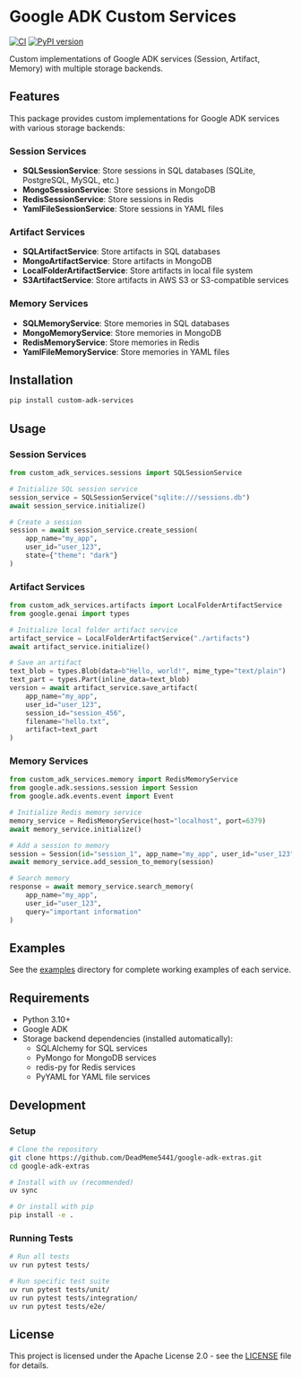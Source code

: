 # Google ADK Custom Services

[![CI](https://github.com/DeadMeme5441/google-adk-extras/actions/workflows/ci.yml/badge.svg)](https://github.com/DeadMeme5441/google-adk-extras/actions/workflows/ci.yml)
[![PyPI version](https://badge.fury.io/py/custom-adk-services.svg)](https://badge.fury.io/py/custom-adk-services)

Custom implementations of Google ADK services (Session, Artifact, Memory) with multiple storage backends.

## Features

This package provides custom implementations for Google ADK services with various storage backends:

### Session Services
- **SQLSessionService**: Store sessions in SQL databases (SQLite, PostgreSQL, MySQL, etc.)
- **MongoSessionService**: Store sessions in MongoDB
- **RedisSessionService**: Store sessions in Redis
- **YamlFileSessionService**: Store sessions in YAML files

### Artifact Services
- **SQLArtifactService**: Store artifacts in SQL databases
- **MongoArtifactService**: Store artifacts in MongoDB
- **LocalFolderArtifactService**: Store artifacts in local file system
- **S3ArtifactService**: Store artifacts in AWS S3 or S3-compatible services

### Memory Services
- **SQLMemoryService**: Store memories in SQL databases
- **MongoMemoryService**: Store memories in MongoDB
- **RedisMemoryService**: Store memories in Redis
- **YamlFileMemoryService**: Store memories in YAML files

## Installation

```bash
pip install custom-adk-services
```

## Usage

### Session Services

```python
from custom_adk_services.sessions import SQLSessionService

# Initialize SQL session service
session_service = SQLSessionService("sqlite:///sessions.db")
await session_service.initialize()

# Create a session
session = await session_service.create_session(
    app_name="my_app",
    user_id="user_123",
    state={"theme": "dark"}
)
```

### Artifact Services

```python
from custom_adk_services.artifacts import LocalFolderArtifactService
from google.genai import types

# Initialize local folder artifact service
artifact_service = LocalFolderArtifactService("./artifacts")
await artifact_service.initialize()

# Save an artifact
text_blob = types.Blob(data=b"Hello, world!", mime_type="text/plain")
text_part = types.Part(inline_data=text_blob)
version = await artifact_service.save_artifact(
    app_name="my_app",
    user_id="user_123",
    session_id="session_456",
    filename="hello.txt",
    artifact=text_part
)
```

### Memory Services

```python
from custom_adk_services.memory import RedisMemoryService
from google.adk.sessions.session import Session
from google.adk.events.event import Event

# Initialize Redis memory service
memory_service = RedisMemoryService(host="localhost", port=6379)
await memory_service.initialize()

# Add a session to memory
session = Session(id="session_1", app_name="my_app", user_id="user_123", events=[])
await memory_service.add_session_to_memory(session)

# Search memory
response = await memory_service.search_memory(
    app_name="my_app",
    user_id="user_123",
    query="important information"
)
```

## Examples

See the [examples](examples/) directory for complete working examples of each service.

## Requirements

- Python 3.10+
- Google ADK
- Storage backend dependencies (installed automatically):
  - SQLAlchemy for SQL services
  - PyMongo for MongoDB services
  - redis-py for Redis services
  - PyYAML for YAML file services

## Development

### Setup

```bash
# Clone the repository
git clone https://github.com/DeadMeme5441/google-adk-extras.git
cd google-adk-extras

# Install with uv (recommended)
uv sync

# Or install with pip
pip install -e .
```

### Running Tests

```bash
# Run all tests
uv run pytest tests/

# Run specific test suite
uv run pytest tests/unit/
uv run pytest tests/integration/
uv run pytest tests/e2e/
```

## License

This project is licensed under the Apache License 2.0 - see the [LICENSE](LICENSE) file for details.